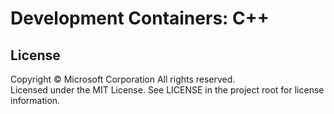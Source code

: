 # Development Containers: C++

## License

Copyright © Microsoft Corporation All rights reserved.<br />
Licensed under the MIT License. See LICENSE in the project root for license information.
